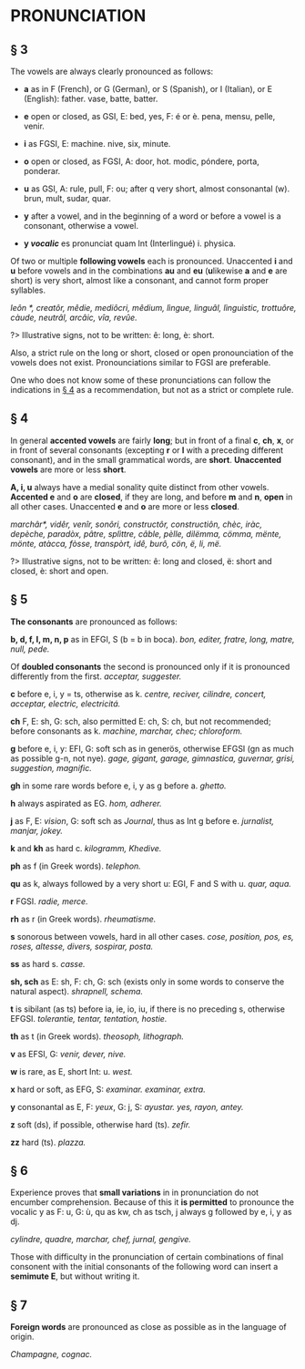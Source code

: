 # PRONUNCIATION

## § 3

The vowels are always clearly pronounced as follows:

- **a** as in F (French), or G (German), or S (Spanish), or I (Italian), or E (English): father. vase, batte, batter.

- **e** open or closed, as GSI, E: bed, yes, F: é or è. pena, mensu, pelle, venir.

- **i** as FGSI, E: machine. nive, six, minute.

- **o** open or closed, as FGSI, A: door, hot. modic, póndere, porta, ponderar.

- **u** as GSI, A: rule, pull, F: ou; after q very short, almost consonantal (w). brun, mult, sudar, quar.

- **y** after a vowel, and in the beginning of a word or before a vowel is a consonant, otherwise a vowel.

- **y _vocalic_** es pronunciat quam Int (Interlingué) i. physica.

Of two or multiple **following vowels** each is pronounced. Unaccented **i** and **u** before vowels and in the combinations **au** and **eu** (**u**likewise **a** and **e** are short) is very short, almost like a consonant, and cannot form proper syllables.

_leôn *, creatôr, mêdie, mediôcri, mêdium, lìngue, linguâl, lìnguìstic, trottuôre, càude, neutrâl, arcâic, vîa, revûe._

?> Illustrative signs, not to be written: ê: long, è: short.

Also, a strict rule on the long or short, closed or open pronounciation of the vowels does not exist. Pronounciations similar to FGSI are preferable.

One who does not know some of these pronunciations can follow the indications in [§ 4](02-Pronunciation?id=§-4) as a recommendation, but not as a strict or complete rule.

## § 4

In general **accented vowels** are fairly **long**; but in front of a final **c**, **ch**, **x**, or in front of several consonants (excepting **r** or **l** with a preceding different consonant), and in the small grammatical words, are **short**. **Unaccented vowels** are more or less **short**.

**A, i, u** always have a medial sonality quite distinct from other vowels. **Accented e** and **o** are **closed**, if they are long, and before **m** and **n**, **open** in all other cases. Unaccented **e** and **o** are more or less **closed**.

_marchâr*, vidêr, venîr, sonôri, constructôr, constructiôn, chèc, iràc, depèche, paradòx, pâtre, splìttre, câble, pèlle, dilëmma, cömma, mënte, mönte, atàcca, fòsse, transpòrt, idê, burô, cön, ë, li, më._

?> Illustrative signs, not to be written: ê: long and closed, ë: short and closed, è: short and open.

## § 5

**The consonants** are pronounced as follows:

**b, d, f, I, m, n, p** as in EFGI, S (b = b in boca). _bon, editer, fratre, long, matre, null, pede._

Of **doubled consonants** the second is pronounced only if it is pronounced differently from the first. _acceptar, suggester._

**c** before e, i, y = ts, otherwise as k. _centre, reciver, cilindre, concert, acceptar, electric, electricitá._

**ch** F, E: sh, G: sch, also permitted E: ch, S: ch, but not recommended; before consonants as k. _machine, marchar, chec; chloroform._

**g** before e, i, y: EFI, G: soft sch as in generös, otherwise EFGSI (gn as much as possible g-n, not nye). _gage, gigant, garage, gimnastica, guvernar, grisi, suggestion, magnific._ 

**gh** in some rare words before e, i, y as g before a. _ghetto._

**h** always aspirated as EG. _hom, adherer._

**j** as F, E: _vision_, G: soft sch as _Journal_, thus as Int g before e. _jurnalist, manjar, jokey._

**k** and **kh** as hard c. _kilogramm, Khedive._ 

**ph** as f (in Greek words). _telephon._

**qu** as k, always followed by a very short u: EGI, F and S with u. _quar, aqua._

**r** FGSI. _radie, merce._ 

**rh** as r (in Greek words). _rheumatisme._

**s** sonorous between vowels, hard in all other cases. _cose, position, pos, es, roses, altesse, divers, sospirar, posta._  

**ss** as hard s. _casse._ 

**sh, sch** as E: sh, F: ch, G: sch (exists only in some words to conserve the natural aspect). _shrapnell, schema._

**t** is sibilant (as ts) before ia, ie, io, iu, if there is no preceding s, otherwise EFGSI. _tolerantie, tentar, tentation, hostie._ 

**th** as t (in Greek words). _theosoph, lithograph._

**v** as EFSI, G: _venir, dever, nive._ 

**w** is rare, as E, short Int: u. _west._ 

**x** hard or soft, as EFG, S: _examinar. examinar, extra._ 

**y** consonantal as E, F: _yeux_, G: j, S: _ayustar. yes, rayon, antey._ 

**z** soft (ds), if possible, otherwise hard (ts). _zefir._ 

**zz** hard (ts). _plazza._

## § 6

Experience proves that **small variations** in in pronunciation do not encumber comprehension. Because of this it **is permitted** to pronounce the vocalic y as F: u, G: ù, qu as kw, ch as tsch, j always g followed by e, i, y as dj. 

_cylindre, quadre, marchar, chef, jurnal, gengive._

Those with difficulty in the pronunciation of certain combinations of final consonent with the initial consonants of the following word can insert a **semimute E**, but without writing it.

## § 7

**Foreign words** are pronounced as close as possible as in the language of origin.

_Champagne, cognac._
